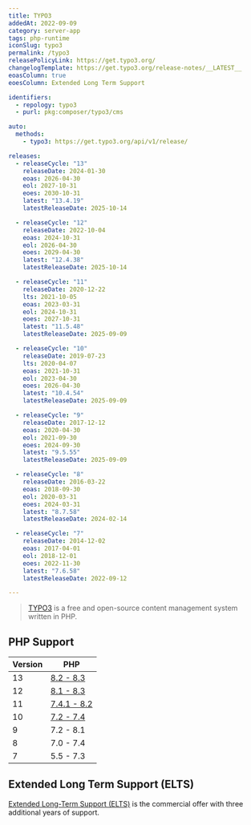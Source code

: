 ```yaml
---
title: TYPO3
addedAt: 2022-09-09
category: server-app
tags: php-runtime
iconSlug: typo3
permalink: /typo3
releasePolicyLink: https://get.typo3.org/
changelogTemplate: https://get.typo3.org/release-notes/__LATEST__
eoasColumn: true
eoesColumn: Extended Long Term Support

identifiers:
  - repology: typo3
  - purl: pkg:composer/typo3/cms

auto:
  methods:
    - typo3: https://get.typo3.org/api/v1/release/

releases:
  - releaseCycle: "13"
    releaseDate: 2024-01-30
    eoas: 2026-04-30
    eol: 2027-10-31
    eoes: 2030-10-31
    latest: "13.4.19"
    latestReleaseDate: 2025-10-14

  - releaseCycle: "12"
    releaseDate: 2022-10-04
    eoas: 2024-10-31
    eol: 2026-04-30
    eoes: 2029-04-30
    latest: "12.4.38"
    latestReleaseDate: 2025-10-14

  - releaseCycle: "11"
    releaseDate: 2020-12-22
    lts: 2021-10-05
    eoas: 2023-03-31
    eol: 2024-10-31
    eoes: 2027-10-31
    latest: "11.5.48"
    latestReleaseDate: 2025-09-09

  - releaseCycle: "10"
    releaseDate: 2019-07-23
    lts: 2020-04-07
    eoas: 2021-10-31
    eol: 2023-04-30
    eoes: 2026-04-30
    latest: "10.4.54"
    latestReleaseDate: 2025-09-09

  - releaseCycle: "9"
    releaseDate: 2017-12-12
    eoas: 2020-04-30
    eol: 2021-09-30
    eoes: 2024-09-30
    latest: "9.5.55"
    latestReleaseDate: 2025-09-09

  - releaseCycle: "8"
    releaseDate: 2016-03-22
    eoas: 2018-09-30
    eol: 2020-03-31
    eoes: 2024-03-31
    latest: "8.7.58"
    latestReleaseDate: 2024-02-14

  - releaseCycle: "7"
    releaseDate: 2014-12-02
    eoas: 2017-04-01
    eol: 2018-12-01
    eoes: 2022-11-30
    latest: "7.6.58"
    latestReleaseDate: 2022-09-12

---
```


> [TYPO3](https://typo3.org/) is a free and open-source content management system written in PHP.

## PHP Support

| Version | PHP                                                                 |
| ------- | ------------------------------------------------------------------- |
| 13      | [8.2 - 8.3](https://get.typo3.org/version/13#system-requirements)   |
| 12      | [8.1 - 8.3](https://get.typo3.org/version/12#system-requirements)   |
| 11      | [7.4.1 - 8.2](https://get.typo3.org/version/11#system-requirements) |
| 10      | [7.2 - 7.4](https://get.typo3.org/version/10#system-requirements)   |
| 9       | 7.2 - 8.1                                                           |
| 8       | 7.0 - 7.4                                                           |
| 7       | 5.5 - 7.3                                                           |

## Extended Long Term Support (ELTS)

[Extended Long-Term Support (ELTS)](https://typo3.com/services/extended-support-elts) is the
commercial offer with three additional years of support.
